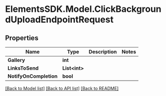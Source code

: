 # ElementsSDK.Model.ClickBackgroundUploadEndpointRequest

## Properties

Name | Type | Description | Notes
------------ | ------------- | ------------- | -------------
**Gallery** | **int** |  | 
**LinksToSend** | **List&lt;int&gt;** |  | 
**NotifyOnCompletion** | **bool** |  | 

[[Back to Model list]](../README.md#documentation-for-models) [[Back to API list]](../README.md#documentation-for-api-endpoints) [[Back to README]](../README.md)

